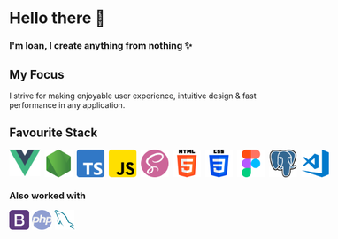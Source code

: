 # Hello there 👋
### I'm Ioan, I create anything from nothing ✨
## My Focus
I strive for making enjoyable user experience, intuitive design & fast performance in any application.
##	Favourite Stack
<div style="display: flex; gap: 8px;" markdown="1">
	<img width="58px" height="48px" alt="vuejs" src="img/vue.png" />
	<img width="50px" alt="nodejs" src="img/node-js.png" />
	<img width="50px" alt="ts" src="img/typescript.png" />
	<img width="50px" alt="js" src="img/js.png" style="border-radius: 5px;"/>
	<img width="50px" alt="sass" src="img/sass.png" />
	<img width="50px" alt="html5" src="img/html-5.png" />
	<img width="50px" alt="css3" src="img/css-3.png" />
	<img width="50px" alt="figma" src="img/figma.png" />
	<img width="50px" alt="postgre" src="img/postgre.png" />
	<img width="50px" alt="vscode" src="img/vscode.jpg" />
</div>

### Also worked with
<div style="display: flex; gap: 5px;">
	<img width="36px" alt="bootstrap" src="img/bootstrap.png" />
	<img width="36px" alt="php" src="img/php.png" />
	<img width="36px" alt="mysql" src="img/mysql.png" />
</div>

<!-- <img align="left" alt="HTML" width="50px" src="img/javascript_logo" />
<img align="left" alt="HTML" width="50px" src="img/javascript_logo" />
<img align="left" alt="HTML" width="50px" src="img/javascript_logo" /> -->
<!--
- 🔭 I’m currently working on ...
- 🌱 I’m currently learning ...
- 👯 I’m looking to collaborate on ...
- 🤔 I’m looking for help with ...
- 💬 Ask me about ...
- 📫 How to reach me: ...
- 😄 Pronouns: ...
- ⚡ Fun fact: ...
-->
